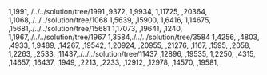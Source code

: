 1,1991,./../../solution/tree/1991
,9372,
1,9934,
1,11725,
,20364,
1,1068,./../../solution/tree/1068
1,5639,
,15900,
1,6416,
1,14675,
,15681,./../../solution/tree/15681
1,17073,
,19641,
,1240,
1,1967,./../../solution/tree/1967
1,3584,./../../solution/tree/3584
1,4256,
,4803,
,4933,
1,9489,
,14267,
,19542,
1,20924,
,20955,
,21276,
,1167,
,1595,
,2058,
1,2263,
,2533,
,11437,./../../solution/tree/11437
,12896,
,19535,
1,2250,
,4315,
,14657,
,16437,
,1949,
,2213,
,2233,
,12912,
,12978,
,14570,
,19581,
